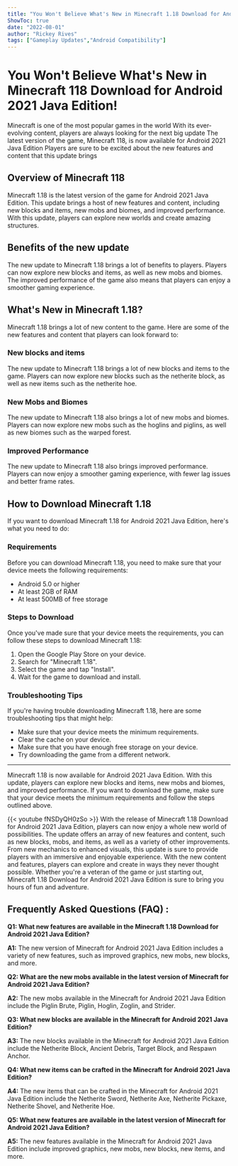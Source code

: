 ```yaml
---
title: "You Won't Believe What's New in Minecraft 1.18 Download for Android 2021 Java Edition!"
ShowToc: true 
date: "2022-08-01"
author: "Rickey Rives" 
tags: ["Gameplay Updates","Android Compatibility"]
---
```

# You Won't Believe What's New in Minecraft 118 Download for Android 2021 Java Edition!

Minecraft is one of the most popular games in the world With its ever-evolving content, players are always looking for the next big update The latest version of the game, Minecraft 118, is now available for Android 2021 Java Edition Players are sure to be excited about the new features and content that this update brings

## Overview of Minecraft 118

Minecraft 1.18 is the latest version of the game for Android 2021 Java Edition. This update brings a host of new features and content, including new blocks and items, new mobs and biomes, and improved performance. With this update, players can explore new worlds and create amazing structures.

## Benefits of the new update

The new update to Minecraft 1.18 brings a lot of benefits to players. Players can now explore new blocks and items, as well as new mobs and biomes. The improved performance of the game also means that players can enjoy a smoother gaming experience.

## What's New in Minecraft 1.18?

Minecraft 1.18 brings a lot of new content to the game. Here are some of the new features and content that players can look forward to:

### New blocks and items

The new update to Minecraft 1.18 brings a lot of new blocks and items to the game. Players can now explore new blocks such as the netherite block, as well as new items such as the netherite hoe.

### New Mobs and Biomes

The new update to Minecraft 1.18 also brings a lot of new mobs and biomes. Players can now explore new mobs such as the hoglins and piglins, as well as new biomes such as the warped forest.

### Improved Performance

The new update to Minecraft 1.18 also brings improved performance. Players can now enjoy a smoother gaming experience, with fewer lag issues and better frame rates.

## How to Download Minecraft 1.18

If you want to download Minecraft 1.18 for Android 2021 Java Edition, here's what you need to do:

### Requirements

Before you can download Minecraft 1.18, you need to make sure that your device meets the following requirements:

- Android 5.0 or higher
- At least 2GB of RAM
- At least 500MB of free storage

### Steps to Download

Once you've made sure that your device meets the requirements, you can follow these steps to download Minecraft 1.18:

1. Open the Google Play Store on your device.
2. Search for "Minecraft 1.18".
3. Select the game and tap "Install".
4. Wait for the game to download and install.

### Troubleshooting Tips

If you're having trouble downloading Minecraft 1.18, here are some troubleshooting tips that might help:

- Make sure that your device meets the minimum requirements.
- Clear the cache on your device.
- Make sure that you have enough free storage on your device.
- Try downloading the game from a different network.

---

Minecraft 1.18 is now available for Android 2021 Java Edition. With this update, players can explore new blocks and items, new mobs and biomes, and improved performance. If you want to download the game, make sure that your device meets the minimum requirements and follow the steps outlined above.

{{< youtube fNSDyQH0zSo >}} 
With the release of Minecraft 1.18 Download for Android 2021 Java Edition, players can now enjoy a whole new world of possibilities. The update offers an array of new features and content, such as new blocks, mobs, and items, as well as a variety of other improvements. From new mechanics to enhanced visuals, this update is sure to provide players with an immersive and enjoyable experience. With the new content and features, players can explore and create in ways they never thought possible. Whether you're a veteran of the game or just starting out, Minecraft 1.18 Download for Android 2021 Java Edition is sure to bring you hours of fun and adventure.

## Frequently Asked Questions (FAQ) :
**Q1: What new features are available in the Minecraft 1.18 Download for Android 2021 Java Edition?**

**A1:** The new version of Minecraft for Android 2021 Java Edition includes a variety of new features, such as improved graphics, new mobs, new blocks, and more.

**Q2: What are the new mobs available in the latest version of Minecraft for Android 2021 Java Edition?**

**A2:** The new mobs available in the Minecraft for Android 2021 Java Edition include the Piglin Brute, Piglin, Hoglin, Zoglin, and Strider.

**Q3: What new blocks are available in the Minecraft for Android 2021 Java Edition?**

**A3:** The new blocks available in the Minecraft for Android 2021 Java Edition include the Netherite Block, Ancient Debris, Target Block, and Respawn Anchor.

**Q4: What new items can be crafted in the Minecraft for Android 2021 Java Edition?**

**A4:** The new items that can be crafted in the Minecraft for Android 2021 Java Edition include the Netherite Sword, Netherite Axe, Netherite Pickaxe, Netherite Shovel, and Netherite Hoe.

**Q5: What new features are available in the latest version of Minecraft for Android 2021 Java Edition?**

**A5:** The new features available in the Minecraft for Android 2021 Java Edition include improved graphics, new mobs, new blocks, new items, and more.



